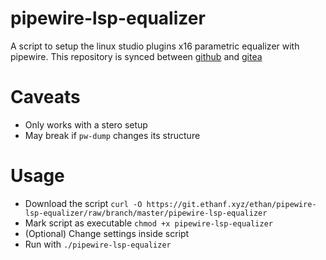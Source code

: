 # pipewire-lsp-equalizer

A script to setup the linux studio plugins x16 parametric equalizer with pipewire. This repository is synced between [github](https://github.com/stonesword0/pipewire-lsp-equalizer) and [gitea](https://git.ethanf.xyz/ethan/pipewire-lsp-equalizer)

# Caveats

- Only works with a stero setup
- May break if `pw-dump` changes its structure

# Usage

- Download the script `curl -O https://git.ethanf.xyz/ethan/pipewire-lsp-equalizer/raw/branch/master/pipewire-lsp-equalizer`
- Mark script as executable `chmod +x pipewire-lsp-equalizer`
- (Optional) Change settings inside script
- Run with `./pipewire-lsp-equalizer`


